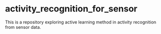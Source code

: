 # activity_recognition_for_sensor
This is a repository exploring active learning method in activity recognition from sensor data.
